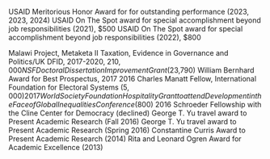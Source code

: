 


USAID Meritorious Honor Award for for outstanding performance (2023, 2023, 2024)
USAID On The Spot award for special accomplishment beyond job responsibilities (2021), \$500
USAID On The Spot award for special accomplishment beyond job responsibilities (2022), \$800

Malawi Project, Metaketa II Taxation, Evidence in Governance and Politics/UK DFID, 2017-2020, $210,000
NSF Doctoral Dissertation Improvement Grant ($23,790)
William Bernhard Award for Best Prospectus, 2017
2016 Charles Manatt Fellow, International Foundation for Electoral Systems ($5,000)
2017 World Society Foundation Hospitality Grant to attend Development in the
Face of Global Inequalities Conference ($800)
2016 Schroeder Fellowship with the Cline Center for Democracy (declined)
George T. Yu travel award to Present Academic Research (Fall 2016)
George T. Yu travel award to Present Academic Research (Spring 2016)
Constantine Curris Award to Present Academic Research (2014)
Rita and Leonard Ogren Award for Academic Excellence (2013)
